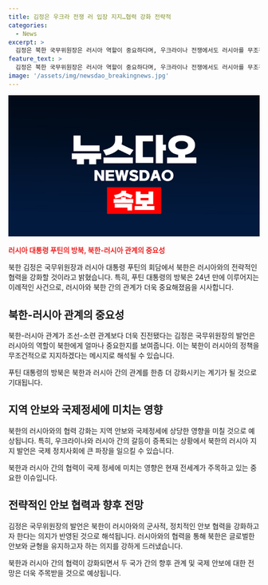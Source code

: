 ```yaml
---
title: 김정은 우크라 전쟁 러 입장 지지…협력 강화 전략적
categories:
  - News
excerpt: >
  김정은 북한 국무위원장은 러시아 역할이 중요하다며, 우크라이나 전쟁에서도 러시아를 무조건 지지할 것이라고 밝혔다. 그는 북한과 러시아의 협력을 강화하며 두 나라 간의 관계가 지난 세기 조선-소련 관계보다 훨씬 깊어졌다고 평가했다. 이를통해 김정은과 푸틴 대통령 사이의 중요한 회담이 진행되었고, 두 나라의 우정은 더욱 강화될 것으로 기대된다.
feature_text: >
  김정은 북한 국무위원장은 러시아 역할이 중요하다며, 우크라이나 전쟁에서도 러시아를 무조건 지지할 것이라고 밝혔다. 그는 북한과 러시아의 협력을 강화하며 두 나라 간의 관계가 지난 세기 조선-소련 관계보다 훨씬 깊어졌다고 평가했다. 이를통해 김정은과 푸틴 대통령 사이의 중요한 회담이 진행되었고, 두 나라의 우정은 더욱 강화될 것으로 기대된다.
image: '/assets/img/newsdao_breakingnews.jpg'
---
```


<p><img src="/assets/img/newsdao_breakingnews.jpg" alt="implanttips 속보" /></p>

<p><b><span style="color: #ee2323;">러시아 대통령 푸틴의 방북, 북한-러시아 관계의 중요성</span></b></p>

<p>북한 김정은 국무위원장과 러시아 대통령 푸틴의 회담에서 북한은 러시아와의 전략적인 협력을 강화할 것이라고 밝혔습니다. 특히, 푸틴 대통령의 방북은 24년 만에 이루어지는 이례적인 사건으로, 러시아와 북한 간의 관계가 더욱 중요해졌음을 시사합니다.</p>

<h2 data-ke-size="size26">북한-러시아 관계의 중요성</h2>

<p>북한-러시아 관계가 조선-소련 관계보다 더욱 진전됐다는 김정은 국무위원장의 발언은 러시아의 역할이 북한에게 얼마나 중요한지를 보여줍니다. 이는 북한이 러시아의 정책을 무조건적으로 지지하겠다는 메시지로 해석될 수 있습니다.</p>

<p data-ke-size="size16">푸틴 대통령의 방북은 북한과 러시아 간의 관계를 한층 더 강화시키는 계기가 될 것으로 기대됩니다.</p>

<h2 data-ke-size="size26">지역 안보와 국제정세에 미치는 영향</h2>

<p>북한의 러시아와의 협력 강화는 지역 안보와 국제정세에 상당한 영향을 미칠 것으로 예상됩니다. 특히, 우크라이나와 러시아 간의 갈등이 증폭되는 상황에서 북한의 러시아 지지 발언은 국제 정치사회에 큰 파장을 일으킬 수 있습니다.</p>

<p data-ke-size="size16">북한과 러시아 간의 협력이 국제 정세에 미치는 영향은 현재 전세계가 주목하고 있는 중요한 이슈입니다.</p>

<h2 data-ke-size="size26">전략적인 안보 협력과 향후 전망</h2>

<p>김정은 국무위원장의 발언은 북한이 러시아와의 군사적, 정치적인 안보 협력을 강화하고자 한다는 의지가 반영된 것으로 해석됩니다. 러시아와의 협력을 통해 북한은 글로벌한 안보와 균형을 유지하고자 하는 의지를 강하게 드러냈습니다.</p>

<p data-ke-size="size16">북한과 러시아 간의 협력이 강화되면서 두 국가 간의 향후 관계 및 국제 안보에 대한 전망은 더욱 주목받을 것으로 예상됩니다.</p>

